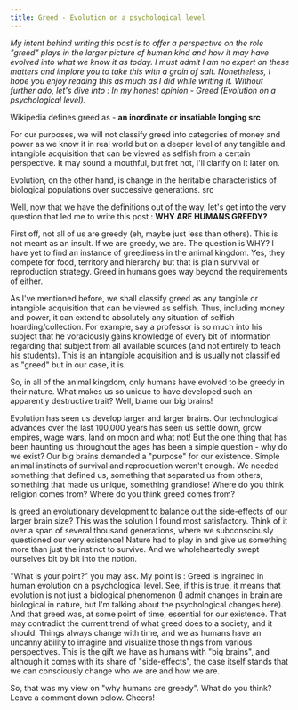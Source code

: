 ```yaml
---
title: Greed - Evolution on a psychological level
---
```


_My intent behind writing this post is to offer a perspective on the role "greed" plays in the larger picture of human kind and how it may have evolved into what we know it as today. I must admit I am no expert on these matters and implore you to take this with a grain of salt. Nonetheless, I hope you enjoy reading this as much as I did while writing it. Without further ado, let's dive into : In my honest opinion - Greed (Evolution on a psychological level)._

 Wikipedia defines greed as - **an inordinate or insatiable longing src**

For our purposes, we will not classify greed into categories of money and power as we know it in real world but on a deeper level of any tangible and intangible acquisition that can be viewed as selfish from a certain perspective. It may sound a mouthful, but fret not, I'll clarify on it later on.

Evolution, on the other hand, is change in the heritable characteristics of biological populations over successive generations. src

Well, now that we have the definitions out of the way, let's get into the very question that led me to write this post : **WHY ARE HUMANS GREEDY?**

First off, not all of us are greedy (eh, maybe just less than others). This is not meant as an insult. If we are greedy, we are. The question is WHY? I have yet to find an instance of greediness in the animal kingdom. Yes, they compete for food, territory and hierarchy but that is plain survival or reproduction strategy. Greed in humans goes way beyond the requirements of either.

As I've mentioned before, we shall classify greed as any tangible or intangible acquisition that can be viewed as selfish. Thus, including money and power, it can extend to absolutely any situation of selfish hoarding/collection. For example, say a professor is so much into his subject that he voraciously gains knowledge of every bit of information regarding that subject from all available sources (and not entirely to teach his students). This is an intangible acquisition and is usually not classified as "greed" but in our case, it is. 

So, in all of the animal kingdom, only humans have evolved to be greedy in their nature. What makes us so unique to have developed such an apparently destructive trait? Well, blame our big brains!

Evolution has seen us develop larger and larger brains. Our technological advances over the last 100,000 years has seen us settle down, grow empires, wage wars, land on moon and what not! But the one thing that has been haunting us throughout the ages has been a simple question - why do we exist? Our big brains demanded a "purpose" for our existence. Simple animal instincts of survival and reproduction weren't enough. We needed something that defined us, something that separated us from others, something that made us unique, something grandiose! Where do you think religion comes from? Where do you think greed comes from?

Is greed an evolutionary development to balance out the side-effects of our larger brain size? This was the solution I found most satisfactory. Think of it over a span of several thousand generations, where we subconsciously questioned our very existence! Nature had to play in and give us something more than just the instinct to survive. And we wholeheartedly swept ourselves bit by bit into the notion. 

"What is your point?" you may ask. My point is : Greed is ingrained in human evolution on a psychological level. See, if this is true, it means that evolution is not just a biological phenomenon (I admit changes in brain are biological in nature, but I'm talking about the psychological changes here). And that greed was, at some point of time, essential for our existence. That may contradict the current trend of what greed does to a society, and it should. Things always change with time, and we as humans have an uncanny ability to imagine and visualize those things from various perspectives. This is the gift we have as humans with "big brains", and although it comes with its share of "side-effects", the case itself stands that we can consciously change who we are and how we are.  

So, that was my view on "why humans are greedy". What do you think? Leave a comment down below. Cheers!
